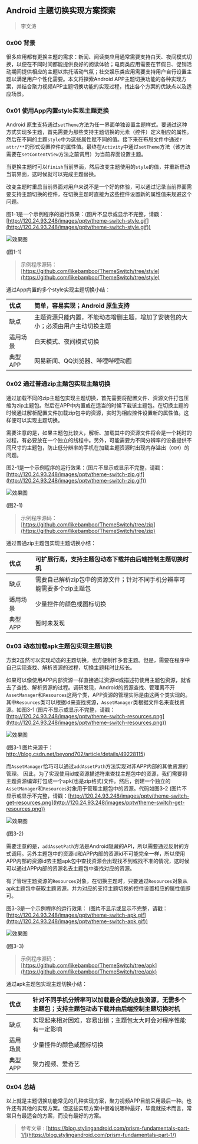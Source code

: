 ## Android 主题切换实现方案探索

> 李文涛

### 0x00 背景
很多应用都有更换主题的需求：新闻、阅读类应用通常需要支持白天、夜间模式切换，以便在不同时间都能提供良好的阅读体验；电商类应用需要在节假日、促销活动期间提供相应的主题以烘托活动气氛；社交娱乐类应用需要支持用户自行设置主题以满足用户个性化需要。本文将探索Android APP主题切换功能的各种实现方案，并结合聚力视频APP主题切换功能的实现过程，找出各个方案的优缺点以及适应场景。

### 0x01 使用App内置style实现主题更换
Android 原生支持通过`setTheme`方法为任一界面单独设置主题样式。要通过这种方式实现多主题，首先需要为那些支持主题切换的元素（控件）定义相应的属性。然后在不同的主题`style`中为这些属性赋不同的值。接下来在布局文件中通过`?attr/**`的形式设置控件的属性值。最终在`Activity`中通过`setTheme`方法（该方法需要在`setContentView`方法之前调用）为当前界面设置主题。

当更换主题时可以`finish`当前界面，然后改变主题使用的`style`的值，并重新启动当前界面，这时候就可以完成主题替换。

改变主题时重启当前界面对用户来说不是一个好的体验，可以通过记录当前界面需要支持主题切换的控件，在切换主题时直接为这些控件设置新的属性值来规避这个问题。

图1-1是一个示例程序的运行效果：(图片不显示或显示不完整，请戳：[http://120.24.93.248/images/pptv/theme-switch-style.gif](http://120.24.93.248/images/pptv/theme-switch-style.gif))

![效果图](http://120.24.93.248/images/pptv/theme-switch-style.gif)

(图1-1)

> 示例程序源码： [https://github.com/likebamboo/ThemeSwitch/tree/style](https://github.com/likebamboo/ThemeSwitch/tree/style)

通过App内置的多个style实现主题切换小结：

| 优点 | 简单，容易实现；Android 原生支持 |
|:----- |:------ |
| 缺点   | 主题资源只能内置，不能动态增删主题，增加了安装包的大小；必须由用户主动切换主题 |
| 适用场景 | 白天模式、夜间模式切换 |
| 典型APP | 网易新闻、QQ浏览器、哔哩哔哩动画 |

### 0x02 通过普通zip主题包实现主题切换
通过加载不同的zip主题包实现主题切换，首先需要将配置文件、资源文件打包压缩为zip主题包。然后在APP中内置或在适当的时候下载该主题包。在切换主题的时候通过解析配置文件加载zip包中的资源，实时为相应控件设置新的属性值。这样便可以实现主题切换。

需要注意的是，如果主题包比较大，解析、加载其中的资源文件将会是一个耗时的过程，有必要放在一个独立的线程中。另外，可能需要为不同分辨率的设备提供不同尺寸的主题包，防止低分辨率的手机在加载主题资源时出现内存溢出（`OOM`）的问题。

图2-1是一个示例程序的运行效果：(图片不显示或显示不完整，请戳：[http://120.24.93.248/images/pptv/theme-switch-zip.gif](http://120.24.93.248/images/pptv/theme-switch-zip.gif))

![效果图](http://120.24.93.248/images/pptv/theme-switch-zip.gif)

(图2-1)

> 示例程序源码： [https://github.com/likebamboo/ThemeSwitch/tree/zip](https://github.com/likebamboo/ThemeSwitch/tree/zip)

通过普通zip主题包实现主题切换小结：

| 优点  | 可扩展行高，支持主题包动态下载并由后端控制主题切换时机 |
|:----- |:------- |
| 缺点   | 需要自己解析zip包中的资源文件；针对不同手机分辨率可能需要多个zip主题包 |
| 适用场景 | 少量控件的颜色或图标切换 |
| 典型APP | 暂时未发现 |

### 0x03 动态加载apk主题包实现主题切换
方案2虽然可以实现动态的主题切换，也方便制作多套主题。但是，需要在程序中自己实现查找、解析资源的过程，切换主题耗时比较长。

如果可以像使用APP内部资源一样直接通过资源id或描述符使用主题包资源，就省去了查找、解析资源的过程。调研发现，Android的资源查找、管理离不开`AssetManager`和`Resources`这两个类，APP资源的管理实际是由这两个类实现的。其中`Resources`类可以根据id来查找资源，`AssetManager`类根据文件名来查找资源。如图3-1 (图片不显示或显示不完整，请戳：[http://120.24.93.248/images/pptv/theme-switch-resources.png](http://120.24.93.248/images/pptv/theme-switch-resources.png))

![效果图](http://120.24.93.248/images/pptv/theme-switch-resources.png)

(图3-1 图片来源于：http://blog.csdn.net/beyond702/article/details/49228115)

而`AssetManager`恰巧可以通过`addAssetPath`方法实现对非APP内部的其他资源的管理。
因此，为了实现使用id或资源描述符来查找主题包中的资源，我们需要将主题资源编译打包成一个apk(也是zip格式)文件。然后，创建一个独立的`AssetManager`和`Resources`对象用于管理主题包中的资源。代码如图3-2 (图片不显示或显示不完整，请戳：[http://120.24.93.248/images/pptv/theme-switch-get-resources.png](http://120.24.93.248/images/pptv/theme-switch-get-resources.png))

![效果图](http://120.24.93.248/images/pptv/theme-switch-get-resources.png)

(图3-2)

需要注意的是，`addAssetPath`方法是Android隐藏的API，所以需要通过反射的方式调用。另外主题包中的资源id和APP内部的资源id不可能完全一样，所以使用APP内部的资源id去主题apk包中查找资源会出现找不到或找不准的情况，这时候可以通过APP内部的资源名去主题包中查找对应的资源。

有了管理主题资源的`Resources`对象，在切换主题时，只要通过`Resources`对象从apk主题包中获取主题资源，并为对应的支持主题切换的控件设置相应的属性值即可。

图3-3是一个示例程序的运行效果： (图片不显示或显示不完整，请戳：[http://120.24.93.248/images/pptv/theme-switch-apk.gif](http://120.24.93.248/images/pptv/theme-switch-apk.gif))


![效果图](http://120.24.93.248/images/pptv/theme-switch-apk.gif)

(图3-3)

> 示例程序源码： [https://github.com/likebamboo/ThemeSwitch/tree/apk](https://github.com/likebamboo/ThemeSwitch/tree/apk)

通过apk主题包实现主题切换小结：

| 优点 | 针对不同手机分辨率可以加载最合适的皮肤资源，无需多个主题包；支持主题包动态下载并由后端控制主题切换时机 |
|:----- | :------- |
| 缺点   | 实现起来相对困难，容易出错；主题包太大时会对程序性能有一定影响 |
| 适用场景 | 少量控件的颜色或图标切换 |
| 典型APP | 聚力视频、爱奇艺 |

### 0x04 总结
以上就是主题切换功能常见的几种实现方案，聚力视频APP目前采用最后一种。也许还有其他的实现方案。但这些实现方案中很难说哪种最好，毕竟就技术而言，常常只有最适合的方案，而没有最好的方案。

> 参考文章 :
> [https://blog.stylingandroid.com/prism-fundamentals-part-1/](https://blog.stylingandroid.com/prism-fundamentals-part-1/)
